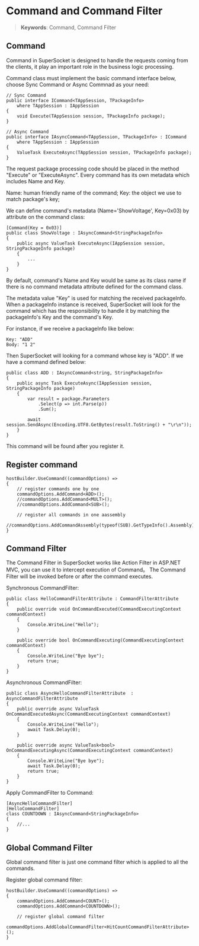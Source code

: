 # Command and Command Filter

> __Keywords__: Command, Command Filter

## Command
Command in SuperSocket is designed to handle the requests coming from the clients, it play an important role in the business logic processing.

Command class must implement the basic command interface below, choose Sync Command or Async Commnad as your need:

 
    // Sync Command
    public interface ICommand<TAppSession, TPackageInfo>
        where TAppSession : IAppSession
    {
        void Execute(TAppSession session, TPackageInfo package);
    }

    // Async Command
    public interface IAsyncCommand<TAppSession, TPackageInfo> : ICommand
        where TAppSession : IAppSession
    {
        ValueTask ExecuteAsync(TAppSession session, TPackageInfo package);
    }


The request package processing code should be placed in the method "Execute" or "ExecuteAsync".
Every command has its own metadata which includes Name and Key.

Name: human friendly name of the command;
Key: the object we use to match package's key;

We can define command's metadata (Name='ShowVoltage', Key=0x03) by attribute on the command class:

    [Command(Key = 0x03)]
    public class ShowVoltage : IAsyncCommand<StringPackageInfo>
    {
        public async ValueTask ExecuteAsync(IAppSession session, StringPackageInfo package)
        {
            ...
        }
    }

By default, command's Name and Key would be same as its class name if there is no command metadata attribute defined for the command class.

The metadata value "Key" is used for matching the received packageInfo. When a packageInfo instance is received, SuperSocket will look for the command which has the responsibility to handle it by matching the packageInfo's Key and the command's Key.

For instance, if we receive a packageInfo like below:

    Key: "ADD"
    Body: "1 2"

Then SuperSocket will looking for a command whose key is "ADD". If we have a command defined below:

    public class ADD : IAsyncCommand<string, StringPackageInfo>
    {
        public async Task ExecuteAsync(IAppSession session, StringPackageInfo package)
        {
            var result = package.Parameters
                .Select(p => int.Parse(p))
                .Sum();

            await session.SendAsync(Encoding.UTF8.GetBytes(result.ToString() + "\r\n"));
        }
    }

This command will be found after you register it.

## Register command

    hostBuilder.UseCommand((commandOptions) =>
    {
        // register commands one by one
        commandOptions.AddCommand<ADD>();
        //commandOptions.AddCommand<MULT>();
        //commandOptions.AddCommand<SUB>();

        // register all commands in one aassembly
        //commandOptions.AddCommandAssembly(typeof(SUB).GetTypeInfo().Assembly);
    }


## Command Filter

The Command Filter in SuperSocket works like Action Filter in ASP.NET MVC, you can use it to intercept execution of Command。 The Command Filter will be invoked before or after the command executes.

Synchronous CommandFilter:

    public class HelloCommandFilterAttribute : CommandFilterAttribute
    {
        public override void OnCommandExecuted(CommandExecutingContext commandContext)
        {
            Console.WriteLine("Hello");
        }

        public override bool OnCommandExecuting(CommandExecutingContext commandContext)
        {
            Console.WriteLine("Bye bye");
            return true;
        }
    }


Asynchronous CommandFilter:

    public class AsyncHelloCommandFilterAttribute  : AsyncCommandFilterAttribute
    {
        public override async ValueTask OnCommandExecutedAsync(CommandExecutingContext commandContext)
        {
            Console.WriteLine("Hello");
            await Task.Delay(0);
        }

        public override async ValueTask<bool> OnCommandExecutingAsync(CommandExecutingContext commandContext)
        {
            Console.WriteLine("Bye bye");
            await Task.Delay(0);
            return true;
        }
    }

Apply CommandFilter to Command:

    [AsyncHelloCommandFilter]
    [HelloCommandFilter]
    class COUNTDOWN : IAsyncCommand<StringPackageInfo>
    {
        //...
    }

## Global Command Filter

Global command filter is just one command filter which is applied to all the commands.

Register global command filter:

    hostBuilder.UseCommand((commandOptions) =>
    {
        commandOptions.AddCommand<COUNT>();
        commandOptions.AddCommand<COUNTDOWN>();

        // register global command filter
        commandOptions.AddGlobalCommandFilter<HitCountCommandFilterAttribute>();
    }